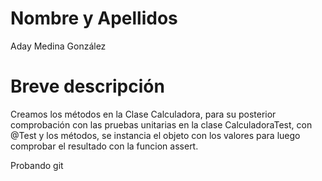 # Nombre y Apellidos
Aday Medina González

# Breve descripción

Creamos los métodos en la Clase Calculadora, para su posterior comprobación con las pruebas unitarias en la clase CalculadoraTest, con @Test y los métodos, se instancia el objeto con los valores para luego comprobar el resultado con la funcion assert.

Probando git
